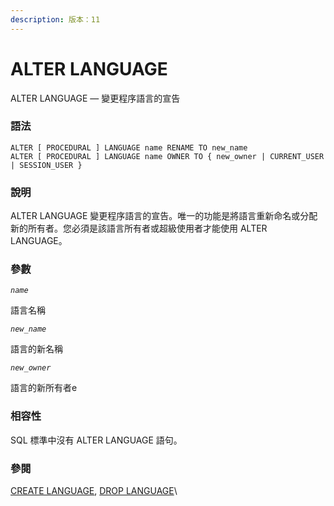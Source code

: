 ```yaml
---
description: 版本：11
---
```


# ALTER LANGUAGE

ALTER LANGUAGE — 變更程序語言的宣告

### 語法

```
ALTER [ PROCEDURAL ] LANGUAGE name RENAME TO new_name
ALTER [ PROCEDURAL ] LANGUAGE name OWNER TO { new_owner | CURRENT_USER | SESSION_USER }
```

### 說明

ALTER LANGUAGE 變更程序語言的宣告。唯一的功能是將語言重新命名或分配新的所有者。您必須是該語言所有者或超級使用者才能使用 ALTER LANGUAGE。

### 參數

_`name`_

語言名稱

_`new_name`_

語言的新名稱

_`new_owner`_

語言的新所有者e

### 相容性

SQL 標準中沒有 ALTER LANGUAGE 語句。

### 參閱

[CREATE LANGUAGE](create-language.md), [DROP LANGUAGE](drop-language.md)\\
